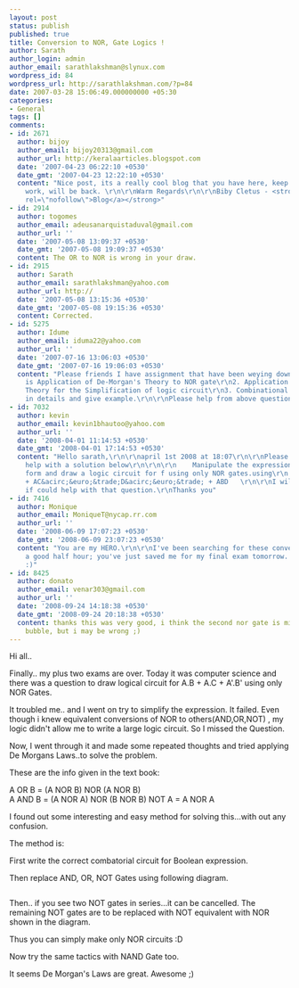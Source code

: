 ```yaml
---
layout: post
status: publish
published: true
title: Conversion to NOR, Gate Logics !
author: Sarath
author_login: admin
author_email: sarathlakshman@slynux.com
wordpress_id: 84
wordpress_url: http://sarathlakshman.com/?p=84
date: 2007-03-28 15:06:49.000000000 +05:30
categories:
- General
tags: []
comments:
- id: 2671
  author: bijoy
  author_email: bijoy20313@gmail.com
  author_url: http://keralaarticles.blogspot.com
  date: '2007-04-23 06:22:10 +0530'
  date_gmt: '2007-04-23 12:22:10 +0530'
  content: "Nice post, its a really cool blog that you have here, keep up the good
    work, will be back. \r\n\r\nWarm Regards\r\n\r\nBiby Cletus - <strong><a href=\"\"
    rel=\"nofollow\">Blog</a></strong>"
- id: 2914
  author: togomes
  author_email: adeusanarquistaduval@gmail.com
  author_url: ''
  date: '2007-05-08 13:09:37 +0530'
  date_gmt: '2007-05-08 19:09:37 +0530'
  content: The OR to NOR is wrong in your draw.
- id: 2915
  author: Sarath
  author_email: sarathlakshman@yahoo.com
  author_url: http://
  date: '2007-05-08 13:15:36 +0530'
  date_gmt: '2007-05-08 19:15:36 +0530'
  content: Corrected.
- id: 5275
  author: Idume
  author_email: iduma22@yahoo.com
  author_url: ''
  date: '2007-07-16 13:06:03 +0530'
  date_gmt: '2007-07-16 19:06:03 +0530'
  content: "Please friends I have assignment that have been weying down, the question
    is Application of De-Morgan's Theory to NOR gate\r\n2. Application of De-Morgan's
    Theory for the Simplification of logic circuit\r\n3. Combinational logic - Explain
    in details and give example.\r\n\r\nPlease help from above question. I will appreciate."
- id: 7032
  author: kevin
  author_email: kevin1bhautoo@yahoo.com
  author_url: ''
  date: '2008-04-01 11:14:53 +0530'
  date_gmt: '2008-04-01 17:14:53 +0530'
  content: "Hello sarath,\r\n\r\napril 1st 2008 at 18:07\r\n\r\nPlease if you can
    help with a solution below\r\n\r\n\r\n    Manipulate the expression into a suitable
    form and draw a logic circuit for f using only NOR gates.using\r\n     f = A&acirc;&euro;&trade;C
    + AC&acirc;&euro;&trade;D&acirc;&euro;&trade; + ABD   \r\n\r\nI will appreciate
    if could help with that question.\r\nThanks you"
- id: 7416
  author: Monique
  author_email: MoniqueT@nycap.rr.com
  author_url: ''
  date: '2008-06-09 17:07:23 +0530'
  date_gmt: '2008-06-09 23:07:23 +0530'
  content: "You are my HERO.\r\n\r\nI've been searching for these conversions for
    a good half hour; you've just saved me for my final exam tomorrow. Thank you!
    :)"
- id: 8425
  author: donato
  author_email: venar303@gmail.com
  author_url: ''
  date: '2008-09-24 14:18:38 +0530'
  date_gmt: '2008-09-24 20:18:38 +0530'
  content: thanks this was very good, i think the second nor gate is missing the little
    bubble, but i may be wrong ;)
---
```

Hi all..

Finally.. my plus two exams are over. Today it was computer science and there was a question to draw logical circuit for A.B + A.C + A'.B'  using only NOR Gates.

It troubled me.. and I went on try to simplify the expression. It failed. Even though i knew equivalent conversions of NOR to others(AND,OR,NOT) , my logic didn't allow me to write a large logic circuit. So I missed the Question.

Now, I went through it and made some repeated thoughts and tried applying De Morgans Laws..to solve the problem.

These are the info given in the text book:

A OR B = (A NOR B) NOR (A NOR B)  
A AND B = (A NOR A) NOR (B NOR B)
NOT A = A NOR A

I found out some interesting and easy method for solving this...with out any confusion.

The method is:

First write the correct combatorial circuit for Boolean expression.

Then replace AND, OR, NOT Gates using following diagram.

<img src="http://img258.imageshack.us/img258/3771/4875948174216bedd7aif7.jpg" alt="" />

Then.. if you see two NOT gates in series...it can be cancelled. The remaining NOT gates are to be replaced with NOT equivalent with NOR shown in the diagram.

Thus you can simply make only NOR circuits :D

Now try the same tactics with NAND Gate too.

It seems De Morgan's Laws are great. Awesome ;)

